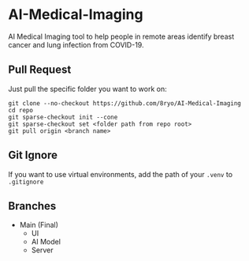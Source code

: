 # AI-Medical-Imaging

AI Medical Imaging tool to help people in remote areas identify breast cancer and lung infection from COVID-19.

## Pull Request

Just pull the specific folder you want to work on:

```
git clone --no-checkout https://github.com/8ryo/AI-Medical-Imaging
cd repo
git sparse-checkout init --cone
git sparse-checkout set <folder path from repo root>
git pull origin <branch name>
```

## Git Ignore

If you want to use virtual environments, add the path of your `.venv` to `.gitignore`

## Branches

- Main (Final)
  - UI
  - AI Model
  - Server  
